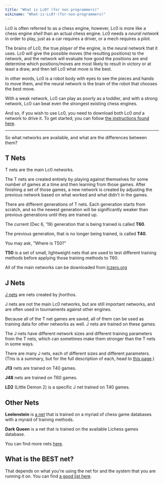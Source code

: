 ```yaml
---
title: "What is Lc0? (for non programmers)"
wikiname: "What-is-Lc0?-(for-non-programmers)"
---
```

Lc0 is often referred to as a chess engine, however, Lc0 is more like a chess engine *shell* than an actual chess engine.
Lc0 needs a *neural network* in order to play, just as a car requires a driver, or a mech requires a pilot.

The brains of Lc0, the true *player* of the engine, is the neural network that it uses.
Lc0 will give the possible moves (the resulting positions) to the network, and the network will evaluate how good the positions are and determine which positions/moves are most likely to result in victory or at least a draw, and then tell Lc0 what move is the best.

In other words, Lc0 is a robot body with eyes to see the pieces and hands to move them, and the neural network is the brain of the robot that chooses the best move.

With a weak network, Lc0 can play as poorly as a toddler, and with a strong network, Lc0 can beat even the strongest existing chess engines.

And so, if you wish to use Lc0, you need to download both Lc0 *and* a network to drive it. To get started, you can follow [the instructions found here](https://github.com/LeelaChessZero/lc0/wiki/Getting-Started).

---

So what networks are available, and what are the differences between them?

## T Nets

T nets are the main Lc0 networks.

The T nets are created entirely by playing against themselves for some number of games at a time and then learning from those games.
After finishing a set of those games, a new network is created by adjusting the previous network based on what worked and what didn't in the games.

There are different generations of T nets. Each generation starts from scratch, and so the newest generation will be significantly weaker than previous generations until they are trained up.

The current (Dec 6, '19) generation that is being trained is called **T60**.

The previous generation, that is no longer being trained, is called **T40**.

You may ask, "Where is T50?"

**T50** is a set of small, lightweight nets that are used to test different training methods before applying those training methods to T60.

All of the main networks can be downloaded from [lczero.org](https://lczero.org/networks/)

## J Nets

[J nets](https://github.com/jhorthos/lczero-training/wiki/Leela-Training) are nets created by jhorthos.

J nets are not the main Lc0 networks, but are still important networks, and are often used in tournaments against other engines.

Because all of the T net games are saved, all of them can be used as training data for other networks as well.
J nets are trained on these games.

The J nets have different network sizes and different training parameters from the T nets, which can sometimes make them stronger than the T nets in some ways.

There are many J nets, each of different sizes and different parameters. (This is a summary, but for the full description of each, head to [this page](https://github.com/jhorthos/lczero-training/wiki/Leela-Training).)

**J13** nets are trained on T40 games.

**J48** nets are trained on T60 games.

**LD2** (Little Demon 2) is a specific J net trained on T40 games.

## Other Nets

**Leelenstein** is [a net](https://www.patreon.com/jjosh) that is trained on a myriad of chess game databases with a myraid of training methods.

**Dark Queen** is a net that is trained on the available Lichess games database.

You can find more nets [here](https://github.com/LeelaChessZero/lc0/wiki/Third-Party-Nets).

## What is the BEST net?

That depends on what you're using the net for and the system that you are running it on. You can find [a good list here](https://github.com/AlexisOlson/lc0/wiki/Best-Lc0-Nets).